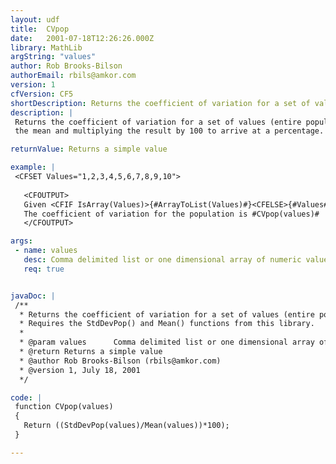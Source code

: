 ```yaml
---
layout: udf
title:  CVpop
date:   2001-07-18T12:26:26.000Z
library: MathLib
argString: "values"
author: Rob Brooks-Bilson
authorEmail: rbils@amkor.com
version: 1
cfVersion: CF5
shortDescription: Returns the coefficient of variation for a set of values (entire population).
description: |
 Returns the coefficient of variation for a set of values (entire population). The CV is a measure of relative dispersion and is calculated by dividing the standard deviation by
 the mean and multiplying the result by 100 to arrive at a percentage.

returnValue: Returns a simple value

example: |
 <CFSET Values="1,2,3,4,5,6,7,8,9,10"> 
 
   <CFOUTPUT>
   Given <CFIF IsArray(Values)>{#ArrayToList(Values)#}<CFELSE>{#Values#}</CFIF>
   The coefficient of variation for the population is #CVpop(values)#
   </CFOUTPUT>

args:
 - name: values
   desc: Comma delimited list or one dimensional array of numeric values.
   req: true


javaDoc: |
 /**
  * Returns the coefficient of variation for a set of values (entire population).
  * Requires the StdDevPop() and Mean() functions from this library.
  * 
  * @param values      Comma delimited list or one dimensional array of numeric values. 
  * @return Returns a simple value 
  * @author Rob Brooks-Bilson (rbils@amkor.com) 
  * @version 1, July 18, 2001 
  */

code: |
 function CVpop(values)
 {
   Return ((StdDevPop(values)/Mean(values))*100);
 }

---
```


